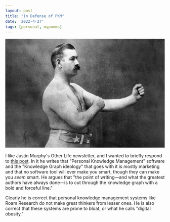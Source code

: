 ```yaml
---
layout: post
title: "In Defense of PKM"
date: '2022-4-27'
tags: [personal, mypoems]
---
```


![boxer](/assets/boxer.png)

I like Justin Murphy's Other Life newsletter, and I wanted to briefly respond to [this post]("https://www.otherlife.co/pkm/"). In it he writes that "Personal Knowledge Management" software and the "Knowledge Graph ideology" that goes with it is mostly marketing and that no software tool will ever make you smart, though they can make you <em>seem</em> smart. He argues that "the point of writing—and what the greatest authors have always done—is to cut through the knowledge graph with a bold and forceful line." 

Clearly he is correct that personal knowledge management systems like Roam Research do not make great thinkers from lesser ones. He is also correct that these systems are prone to bloat, or what he calls "digital obesity."  